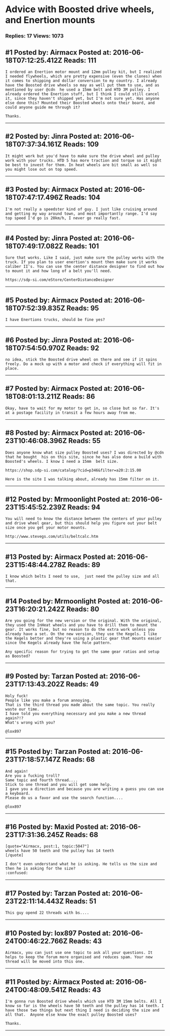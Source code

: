 # Advice with Boosted drive wheels, and Enertion mounts

### Replies: 17 Views: 1073

## \#1 Posted by: Airmacx Posted at: 2016-06-18T07:12:25.412Z Reads: 111

```
I ordered an Enertion motor mount and 12mm pulley kit, but I realized I needed flywheels, which are pretty expensive (even the clones) when it comes to shipping and dollar conversion to my country. I already have the Boosted drive wheels so may as well put them to use, and as mentioned by user @cdn  he used a 15mm belt and HTD 3M pulley. I already ordered the Enertion stuff, but I think I could still cancel it, since they haven't shipped yet, but I'm not sure yet. Has anyone else done this? Mounted their Boosted wheels onto their board, and could anyone guide me through it?

Thanks.
```

---
## \#2 Posted by: Jinra Posted at: 2016-06-18T07:37:34.161Z Reads: 109

```
It might work but you'd have to make sure the drive wheel and pulley work with your trucks. HTD 5 has more traction and torque so it might be best to invest for them. In heat wheels are bit small as well so you might lose out on top speed.
```

---
## \#3 Posted by: Airmacx Posted at: 2016-06-18T07:47:17.496Z Reads: 104

```
I'm not really a speedster kind of guy. I just like cruising around and getting my way around town, and most importantly range. I'd say top speed I'd go is 20km/h, I never go really fast.
```

---
## \#4 Posted by: Jinra Posted at: 2016-06-18T07:49:17.082Z Reads: 101

```
Sure that works. Like I said, just make sure the pulley works with the truck. If you plan to user enertion's mount then make sure it works caliber II's. You can use the center distance designer to find out how to mount it and how long of a belt you'll need.

https://sdp-si.com/eStore/CenterDistanceDesigner
```

---
## \#5 Posted by: Airmacx Posted at: 2016-06-18T07:52:39.835Z Reads: 95

```
I have Enertions trucks, should be fine yes?
```

---
## \#6 Posted by: Jinra Posted at: 2016-06-18T07:54:50.970Z Reads: 92

```
no idea, stick the Boosted drive wheel on there and see if it spins freely. Do a mock up with a motor and check if everything will fit in place.
```

---
## \#7 Posted by: Airmacx Posted at: 2016-06-18T08:01:13.211Z Reads: 86

```
Okay, have to wait for my motor to get in, so close but so far. It's at a postage facility in transit a few hours away from me.
```

---
## \#8 Posted by: Airmacx Posted at: 2016-06-23T10:46:08.396Z Reads: 55

```
Does anyone know what size pulley Boosted uses? I was directed by @cdn that he bought  his on this site, since he has also done a build with Boosted's wheels. I know I need a 15mm  belt size.

https://shop.sdp-si.com/catalog/?cid=p346&filter=a20:2:15.00

Here is the site I was talking about, already has 15mm filter on it.
```

---
## \#12 Posted by: Mrmoonlight Posted at: 2016-06-23T15:45:52.239Z Reads: 94

```
You will need to know the distance between the centers of your pulley and drive wheel gear, but this should help you figure out your belt size once you get your motor mounts.

http://www.stevegs.com/utils/beltcalc.htm
```

---
## \#13 Posted by: Airmacx Posted at: 2016-06-23T15:48:44.278Z Reads: 89

```
I know which belts I need to use,  just need the pulley size and all that.
```

---
## \#14 Posted by: Mrmoonlight Posted at: 2016-06-23T16:20:21.242Z Reads: 80

```
Are you going for the new version or the original. With the original, they used the InHeat wheels and you have to drill them to mount the gear. It works fine, but no reason to do the extra work unless you already have a set. On the new version, they use the Kegels. I like the Kegels better and they're using a plastic gear that mounts easier since the Kegels already have the hole pattern. 

Any specific reason for trying to get the same gear ratios and setup as Boosted?
```

---
## \#9 Posted by: Tarzan Posted at: 2016-06-23T17:13:43.202Z Reads: 49

```
Holy fuck!
People like you make a forum annoying.
That is the third thread you made about the same topic. You really waste our time.
I have told you everything necessary and you make a new thread again?!?
What's wrong with you?

@lox897
```

---
## \#15 Posted by: Tarzan Posted at: 2016-06-23T17:18:57.147Z Reads: 68

```
And again!
Are you a fucking troll?
Same topic and fourth thread....
Stick to one thread and you will get some help.
I gave you a direction and because you are writing a guess you can use a keyboard.
Please do us a favor and use the search function....

@lox897
```

---
## \#16 Posted by: Maxid Posted at: 2016-06-23T17:31:36.245Z Reads: 68

```
[quote="Airmacx, post:1, topic:5047"]
wheels have 50 teeth and the pulley has 14 teeth
[/quote]

I don't even understand what he is asking. He tells us the size and then he is asking for the size?
:confused:
```

---
## \#17 Posted by: Tarzan Posted at: 2016-06-23T22:11:14.443Z Reads: 51

```
This guy opend 22 threads with bs....
```

---
## \#10 Posted by: lox897 Posted at: 2016-06-24T00:46:22.766Z Reads: 43

```
Airmacx, you can just use one topic to ask all your questions. It helps to keep the forum more organised and reduces spam. Your new thread will be moved into this one.
```

---
## \#11 Posted by: Airmacx Posted at: 2016-06-24T00:48:09.541Z Reads: 43

```
I'm gonna run Boosted drive wheels which use HTD 3M 15mm belts. All I know so far is the wheels have 50 teeth and the pulley has 14 teeth. I have those two things but next thing I need is deciding the size and all that.  Anyone else know the exact pulley Boosted uses? 

Thanks.
```

---
